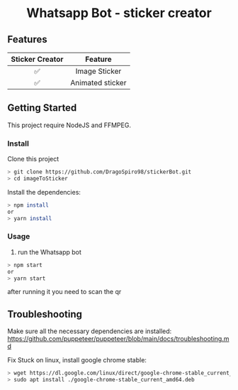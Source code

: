 <div align="center">

# Whatsapp Bot - sticker creator

</div>

## Features

| Sticker Creator |     Feature      |
| :-------------: | :--------------: |
|       ✅        |  Image Sticker   |
|       ✅        | Animated sticker |

## Getting Started

This project require NodeJS and FFMPEG.

### Install

Clone this project

```bash
> git clone https://github.com/DragoSpiro98/stickerBot.git
> cd imageToSticker
```

Install the dependencies:

```bash
> npm install
or
> yarn install
```

### Usage

1. run the Whatsapp bot

```bash
> npm start
or
> yarn start
```

after running it you need to scan the qr

## Troubleshooting

Make sure all the necessary dependencies are installed: https://github.com/puppeteer/puppeteer/blob/main/docs/troubleshooting.md

Fix Stuck on linux, install google chrome stable:

```bash
> wget https://dl.google.com/linux/direct/google-chrome-stable_current_amd64.deb
> sudo apt install ./google-chrome-stable_current_amd64.deb
```
